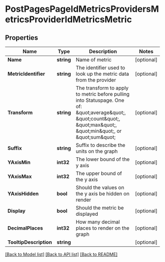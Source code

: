 # PostPagesPageIdMetricsProvidersMetricsProviderIdMetricsMetric

## Properties
Name | Type | Description | Notes
------------ | ------------- | ------------- | -------------
**Name** | **string** | Name of metric | [optional] 
**MetricIdentifier** | **string** | The identifier used to look up the metric data from the provider | [optional] 
**Transform** | **string** | The transform to apply to metric before pulling into Statuspage. One of: \&quot;average\&quot;, \&quot;count\&quot;, \&quot;max\&quot;, \&quot;min\&quot;, or \&quot;sum\&quot; | [optional] 
**Suffix** | **string** | Suffix to describe the units on the graph | [optional] 
**YAxisMin** | **int32** | The lower bound of the y axis | [optional] 
**YAxisMax** | **int32** | The upper bound of the y axis | [optional] 
**YAxisHidden** | **bool** | Should the values on the y axis be hidden on render | [optional] 
**Display** | **bool** | Should the metric be displayed | [optional] 
**DecimalPlaces** | **int32** | How many decimal places to render on the graph | [optional] 
**TooltipDescription** | **string** |  | [optional] 

[[Back to Model list]](../README.md#documentation-for-models) [[Back to API list]](../README.md#documentation-for-api-endpoints) [[Back to README]](../README.md)


